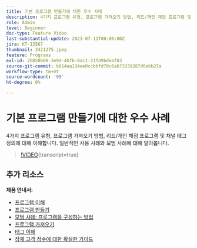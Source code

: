 ```yaml
---
title: 기본 프로그램 만들기에 대한 우수 사례
description: 4가지 프로그램 유형, 프로그램 가져오기 방법, 리드/개인 채점 프로그램 및 채널 태그 정의에 대해 이해합니다. 일반적인 사용 사례와 모범 사례에 대해 알아봅니다.
role: Admin
level: Beginner
doc-type: Feature Video
last-substantial-update: 2023-07-11T00:00:00Z
jira: KT-13567
thumbnail: 3421275.jpeg
feature: Programs
exl-id: 2b850b08-3e9d-4bfb-8ac1-21fd9bdeaf83
source-git-commit: b614aa134ee0ccbbfd70c6ab73339287d6ebb27a
workflow-type: tm+mt
source-wordcount: '99'
ht-degree: 0%

---
```


# 기본 프로그램 만들기에 대한 우수 사례

4가지 프로그램 유형, 프로그램 가져오기 방법, 리드/개인 채점 프로그램 및 채널 태그 정의에 대해 이해합니다. 일반적인 사용 사례와 모범 사례에 대해 알아봅니다.

>[!VIDEO](https://video.tv.adobe.com/v/3421275/?learn=on){transcript=true}

## 추가 리소스

**제품 안내서:**

* [프로그램 이해](https://experienceleague.adobe.com/docs/marketo/using/product-docs/core-marketo-concepts/programs/creating-programs/understanding-programs.html?lang=ko)
* [프로그램 만들기](https://experienceleague.adobe.com/docs/marketo/using/product-docs/core-marketo-concepts/programs/creating-programs/create-a-program.html?lang=ko)
* [모범 사례: 프로그램을 구성하는 방법](https://experienceleague.adobe.com/docs/marketo/using/product-docs/core-marketo-concepts/programs/working-with-programs/best-practice-how-to-organize-your-programs.html?lang=ko)
* [프로그램 가져오기](https://experienceleague.adobe.com/docs/marketo/using/product-docs/core-marketo-concepts/programs/working-with-programs/import-a-program.html?lang=ko)
* [태그 이해](https://experienceleague.adobe.com/docs/marketo/using/product-docs/core-marketo-concepts/programs/working-with-programs/understanding-tags.html?lang=ko)
* [잠재 고객 점수에 대한 확실한 가이드](https://business.adobe.com/resources/guides/lead-scoring.html)
